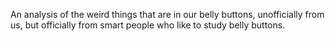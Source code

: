 An analysis of the weird things that are in our belly buttons, unofficially
from us, but officially from smart people who like to study belly buttons.
